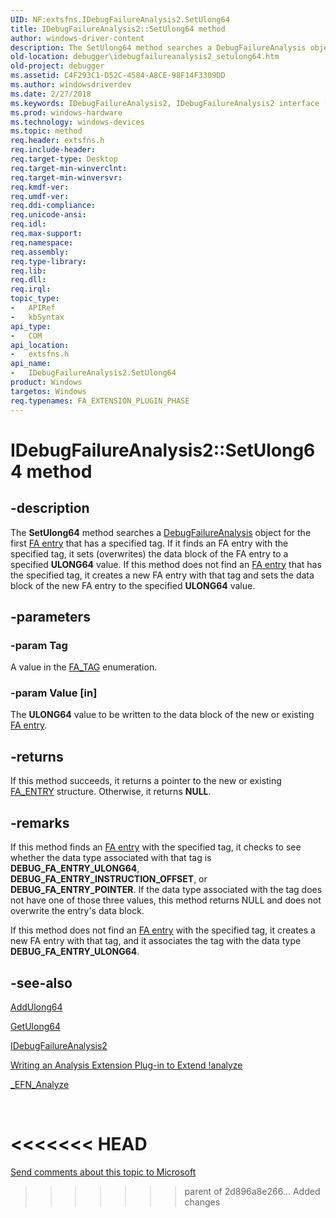 ```yaml
---
UID: NF:extsfns.IDebugFailureAnalysis2.SetUlong64
title: IDebugFailureAnalysis2::SetUlong64 method
author: windows-driver-content
description: The SetUlong64 method searches a DebugFailureAnalysis object for the first FA entry that has a specified tag. If it finds an FA entry with the specified tag, it sets (overwrites) the data block of the FA entry to a specified ULONG64 value.
old-location: debugger\idebugfailureanalysis2_setulong64.htm
old-project: debugger
ms.assetid: C4F293C1-D52C-4584-A8CE-98F14F3309DD
ms.author: windowsdriverdev
ms.date: 2/27/2018
ms.keywords: IDebugFailureAnalysis2, IDebugFailureAnalysis2 interface [Windows Debugging], SetUlong64 method, IDebugFailureAnalysis2::SetUlong64, SetUlong64 method [Windows Debugging], SetUlong64 method [Windows Debugging], IDebugFailureAnalysis2 interface, SetUlong64,IDebugFailureAnalysis2.SetUlong64, debugger.idebugfailureanalysis2_setextensionulong64, debugger.idebugfailureanalysis2_setulong64, extsfns/IDebugFailureAnalysis2::SetUlong64
ms.prod: windows-hardware
ms.technology: windows-devices
ms.topic: method
req.header: extsfns.h
req.include-header: 
req.target-type: Desktop
req.target-min-winverclnt: 
req.target-min-winversvr: 
req.kmdf-ver: 
req.umdf-ver: 
req.ddi-compliance: 
req.unicode-ansi: 
req.idl: 
req.max-support: 
req.namespace: 
req.assembly: 
req.type-library: 
req.lib: 
req.dll: 
req.irql: 
topic_type:
-	APIRef
-	kbSyntax
api_type:
-	COM
api_location:
-	extsfns.h
api_name:
-	IDebugFailureAnalysis2.SetUlong64
product: Windows
targetos: Windows
req.typenames: FA_EXTENSION_PLUGIN_PHASE
---
```


# IDebugFailureAnalysis2::SetUlong64 method


## -description


The <b>SetUlong64</b> method searches a <a href="https://msdn.microsoft.com/0B44FCB9-D23F-4630-9F9A-FBAD46712B14">DebugFailureAnalysis</a> object for the first <a href="https://msdn.microsoft.com/759DE159-F2A8-4BB1-AAF5-B2B91C4F91B0">FA entry</a> that has a specified tag. If it finds an FA entry with the specified tag, it sets (overwrites) the data block of the FA entry to a specified <b>ULONG64</b> value.  If this method does not find an <a href="https://msdn.microsoft.com/759DE159-F2A8-4BB1-AAF5-B2B91C4F91B0">FA entry</a> that has the specified tag, it creates a new FA entry with that tag and sets the data block of the new FA entry to the specified <b>ULONG64</b> value.


## -parameters




### -param Tag

A value in the <a href="https://docs.microsoft.com/en-us/windows-hardware/drivers/debugger/writing-an-analysis-extension-to-extend--analyze">FA_TAG</a> enumeration.


### -param Value [in]

The <b>ULONG64</b> value to be written to the data block of the new or existing <a href="https://msdn.microsoft.com/759DE159-F2A8-4BB1-AAF5-B2B91C4F91B0">FA entry</a>.


## -returns



If this method succeeds, it returns a pointer to the new or existing <a href="https://msdn.microsoft.com/library/windows/hardware/jj991808">FA_ENTRY</a> structure. Otherwise, it returns <b>NULL</b>.




## -remarks



If this method finds an <a href="https://msdn.microsoft.com/759DE159-F2A8-4BB1-AAF5-B2B91C4F91B0">FA entry</a> with the specified tag, it checks to see whether the data type associated with that tag is <b>DEBUG_FA_ENTRY_ULONG64</b>, <b>DEBUG_FA_ENTRY_INSTRUCTION_OFFSET</b>, or <b>DEBUG_FA_ENTRY_POINTER</b>. If the data type associated with the tag does not have one of those three values, this method returns NULL and does not overwrite the entry's data block.

If this method does not find an <a href="https://msdn.microsoft.com/759DE159-F2A8-4BB1-AAF5-B2B91C4F91B0">FA entry</a> with the specified tag, it creates a new FA entry with that tag, and it associates the tag with the data type  <b>DEBUG_FA_ENTRY_ULONG64</b>. 




## -see-also




<a href="https://msdn.microsoft.com/library/windows/hardware/jj983410">AddUlong64</a>



<a href="https://msdn.microsoft.com/library/windows/hardware/jj983421">GetUlong64</a>



<a href="https://msdn.microsoft.com/library/windows/hardware/jj983405">IDebugFailureAnalysis2</a>



<a href="https://msdn.microsoft.com/7648F789-85D5-4247-90DD-2EAA43543483">Writing an Analysis Extension Plug-in to Extend !analyze</a>



<a href="https://msdn.microsoft.com/library/windows/hardware/jj983432">_EFN_Analyze</a>
 

 

<<<<<<< HEAD
=======
<a href="mailto:wsddocfb@microsoft.com?subject=Documentation%20feedback [debugger\debugger]:%20IDebugFailureAnalysis2::SetUlong64 method%20 RELEASE:%20(2/27/2018)&amp;body=%0A%0APRIVACY STATEMENT%0A%0AWe use your feedback to improve the documentation. We don't use your email address for any other purpose, and we'll remove your email address from our system after the issue that you're reporting is fixed. While we're working to fix this issue, we might send you an email message to ask for more info. Later, we might also send you an email message to let you know that we've addressed your feedback.%0A%0AFor more info about Microsoft's privacy policy, see http://privacy.microsoft.com/en-us/default.aspx." title="Send comments about this topic to Microsoft">Send comments about this topic to Microsoft</a>

>>>>>>> parent of 2d896a8e266... Added changes
